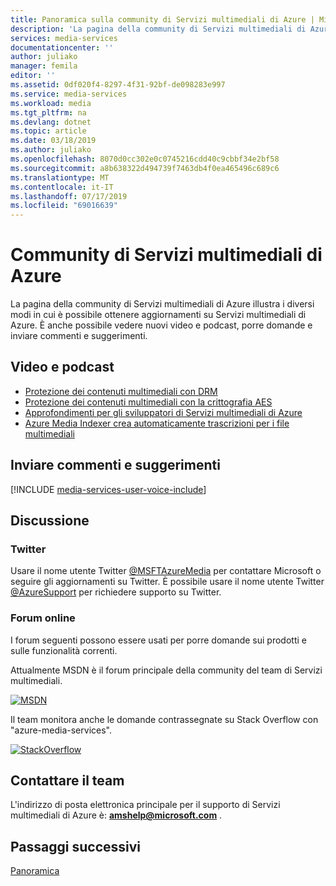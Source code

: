 ```yaml
---
title: Panoramica sulla community di Servizi multimediali di Azure | Microsoft Docs
description: 'La pagina della community di Servizi multimediali di Azure illustra i diversi modi in cui è possibile ottenere aggiornamenti su Servizi multimediali di Azure, visualizzare nuovi video e podcast, porre domande e inviare commenti e suggerimenti. '
services: media-services
documentationcenter: ''
author: juliako
manager: femila
editor: ''
ms.assetid: 0df020f4-8297-4f31-92bf-de098283e997
ms.service: media-services
ms.workload: media
ms.tgt_pltfrm: na
ms.devlang: dotnet
ms.topic: article
ms.date: 03/18/2019
ms.author: juliako
ms.openlocfilehash: 8070d0cc302e0c0745216cdd40c9cbbf34e2bf58
ms.sourcegitcommit: a8b638322d494739f7463db4f0ea465496c689c6
ms.translationtype: MT
ms.contentlocale: it-IT
ms.lasthandoff: 07/17/2019
ms.locfileid: "69016639"
---
```

# <a name="azure-media-services-community"></a>Community di Servizi multimediali di Azure  

La pagina della community di Servizi multimediali di Azure illustra i diversi modi in cui è possibile ottenere aggiornamenti su Servizi multimediali di Azure. È anche possibile vedere nuovi video e podcast, porre domande e inviare commenti e suggerimenti.   

## <a name="videos-and-podcasts"></a>Video e podcast

- [Protezione dei contenuti multimediali con DRM](https://azure.microsoft.com/documentation/videos/azurefridayprotectingyourmediacontentdrm/) 
- [Protezione dei contenuti multimediali con la crittografia AES](https://azure.microsoft.com/documentation/videos/azure-media-services-protecting-your-media-content-with-aes-encryption/) 
- [Approfondimenti per gli sviluppatori di Servizi multimediali di Azure](https://azure.microsoft.com/documentation/videos/build-2015-azure-media-services-developer-deep-dive/) 
- [Azure Media Indexer crea automaticamente trascrizioni per i file multimediali](https://azure.microsoft.com/documentation/videos/azure-media-indexer-autoatically-creates-transcripts-for-your-media-with-adarsh-solanki/)  


## <a name="provide-feedback-and-make-suggestions"></a>Inviare commenti e suggerimenti
[!INCLUDE [media-services-user-voice-include](../../../includes/media-services-user-voice-include.md)]

## <a name="discussion"></a>Discussione

### <a name="twitter"></a>Twitter

Usare il nome utente Twitter [@MSFTAzureMedia](https://twitter.com/MSFTAzureMedia) per contattare Microsoft o seguire gli aggiornamenti su Twitter. È possibile usare il nome utente Twitter [@AzureSupport](https://twitter.com/azuresupport) per richiedere supporto su Twitter.  

### <a name="online-forums"></a>Forum online

I forum seguenti possono essere usati per porre domande sui prodotti e sulle funzionalità correnti.

Attualmente MSDN è il forum principale della community del team di Servizi multimediali.

[![MSDN](./media/media-services-community/msdn.png)](https://social.msdn.microsoft.com/forums/azure/home?forum=MediaServices) 

Il team monitora anche le domande contrassegnate su Stack Overflow con "azure-media-services".

[![StackOverflow](./media/media-services-community/stack-overflow.png)](https://stackoverflow.com/questions/tagged/azure-media-services) 

## <a name="contact-the-team"></a>Contattare il team

L'indirizzo di posta elettronica principale per il supporto di Servizi multimediali di Azure è: **amshelp@microsoft.com** .

## <a name="next-steps"></a>Passaggi successivi

[Panoramica](media-services-overview.md)

